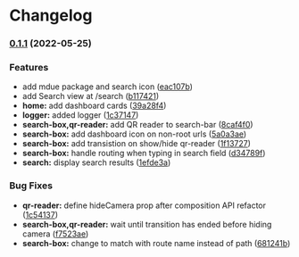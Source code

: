 # Changelog

### [0.1.1](https://github.com/Sherex/redd-dyra/compare/frontend-v0.1.0...frontend-v0.1.1) (2022-05-25)


### Features

* add mdue package and search icon ([eac107b](https://github.com/Sherex/redd-dyra/commit/eac107b0291df48c755a5615e5175429ad008ce4))
* add Search view at /search ([b117421](https://github.com/Sherex/redd-dyra/commit/b1174212528a3db555075c7fe019a1bee1becf7d))
* **home:** add dashboard cards ([39a28f4](https://github.com/Sherex/redd-dyra/commit/39a28f4f22028a24f0387becd35baf1756f0a171))
* **logger:** added logger ([1c37147](https://github.com/Sherex/redd-dyra/commit/1c371473f20c0cccfb4cd2b369da499efe9ce0c5))
* **search-box,qr-reader:** add QR reader to search-bar ([8caf4f0](https://github.com/Sherex/redd-dyra/commit/8caf4f07421a3359d6b9717acafab7ddcb223792))
* **search-box:** add dashboard icon on non-root urls ([5a0a3ae](https://github.com/Sherex/redd-dyra/commit/5a0a3ae7e8c286abac6da630672adcdefd1bdf23))
* **search-box:** add transistion on show/hide qr-reader ([1f13727](https://github.com/Sherex/redd-dyra/commit/1f137276d97e96af4f648ee7f6677419d60e5035))
* **search-box:** handle routing when typing in search field ([d34789f](https://github.com/Sherex/redd-dyra/commit/d34789f284774ff2fc3f6e18c2cf9b0369b8a20e))
* **search:** display search results ([1efde3a](https://github.com/Sherex/redd-dyra/commit/1efde3af49825cf9a03b5b7482648af38c8d4c9a))


### Bug Fixes

* **qr-reader:** define hideCamera prop after composition API refactor ([1c54137](https://github.com/Sherex/redd-dyra/commit/1c5413723e8b86b8c09a166dbad4b014616e0d18))
* **search-box,qr-reader:** wait until transition has ended before hiding camera ([f7523ae](https://github.com/Sherex/redd-dyra/commit/f7523ae10782467a4775b39ad1ae0bbd4ecb6291))
* **search-box:** change to match with route name instead of path ([681241b](https://github.com/Sherex/redd-dyra/commit/681241b1a9fafb2495fd31741ff385db5da1190b))
